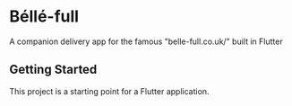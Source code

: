 # Béllé-full

A companion delivery app for the famous "belle-full.co.uk/" built in Flutter

## Getting Started

This project is a starting point for a Flutter application.

